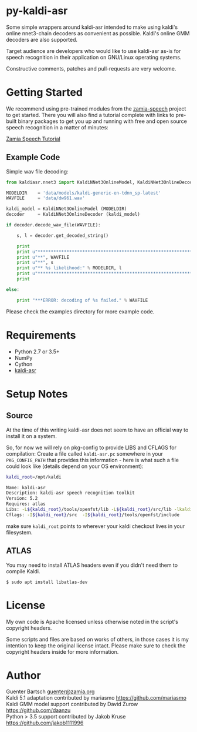 # py-kaldi-asr

Some simple wrappers around kaldi-asr intended to make using kaldi's online nnet3-chain
decoders as convenient as possible. Kaldi's online GMM decoders are also supported.

Target audience are developers who would like to use kaldi-asr as-is for speech
recognition in their application on GNU/Linux operating systems.

Constructive comments, patches and pull-requests are very welcome.

Getting Started
===============

We recommend using pre-trained modules from the [zamia-speech](http://zamia-speech.org/) project
to get started. There you will also find a tutorial complete with links to pre-built binary packages
to get you up and running with free and open source speech recognition in a matter of minutes:

[Zamia Speech Tutorial](https://github.com/gooofy/zamia-speech#get-started-with-our-pre-trained-models)

Example Code
------------

Simple wav file decoding:

```python
from kaldiasr.nnet3 import KaldiNNet3OnlineModel, KaldiNNet3OnlineDecoder

MODELDIR    = 'data/models/kaldi-generic-en-tdnn_sp-latest'
WAVFILE     = 'data/dw961.wav'

kaldi_model = KaldiNNet3OnlineModel (MODELDIR)
decoder     = KaldiNNet3OnlineDecoder (kaldi_model)

if decoder.decode_wav_file(WAVFILE):

    s, l = decoder.get_decoded_string()

    print
    print u"*****************************************************************"
    print u"**", WAVFILE
    print u"**", s
    print u"** %s likelihood:" % MODELDIR, l
    print u"*****************************************************************"
    print

else:

    print "***ERROR: decoding of %s failed." % WAVFILE
```

Please check the examples directory for more example code.

Requirements
============

* Python 2.7 or 3.5+
* NumPy
* Cython
* [kaldi-asr](http://kaldi-asr.org/ "kaldi-asr.org")

Setup Notes
===========

Source
------

At the time of this writing kaldi-asr does not seem to have an official way to
install it on a system. 

So, for now we will rely on pkg-config to provide LIBS and CFLAGS for compilation:
Create a file called `kaldi-asr.pc` somewhere in your `PKG_CONFIG_PATH` that provides
this information - here is what such a file could look like (details depend on your OS environment):

```bash
kaldi_root=/opt/kaldi

Name: kaldi-asr
Description: kaldi-asr speech recognition toolkit
Version: 5.2
Requires: atlas
Libs: -L${kaldi_root}/tools/openfst/lib -L${kaldi_root}/src/lib -lkaldi-decoder -lkaldi-lat -lkaldi-fstext -lkaldi-hmm -lkaldi-feat -lkaldi-transform -lkaldi-gmm -lkaldi-tree -lkaldi-util -lkaldi-matrix -lkaldi-base -lkaldi-nnet3 -lkaldi-online2 -lkaldi-cudamatrix -lkaldi-ivector -lfst
Cflags: -I${kaldi_root}/src  -I${kaldi_root}/tools/openfst/include
```

make sure `kaldi_root` points to wherever your kaldi checkout lives in your filesystem.

ATLAS
-----

You may need to install ATLAS headers even if you didn't need them to compile Kaldi.

```
$ sudo apt install libatlas-dev
```

License
=======

My own code is Apache licensed unless otherwise noted in the script's copyright
headers.

Some scripts and files are based on works of others, in those cases it is my
intention to keep the original license intact. Please make sure to check the
copyright headers inside for more information.

Author
======

Guenter Bartsch <guenter@zamia.org><br/>
Kaldi 5.1 adaptation contributed by mariasmo https://github.com/mariasmo  
Kaldi GMM model support contributed by David Zurow https://github.com/daanzu  
Python > 3.5 support contributed by Jakob Kruse https://github.com/jakob1111996
